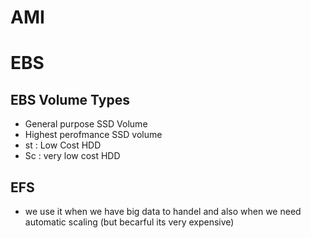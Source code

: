 # AMI




# EBS

## EBS Volume Types
- General purpose SSD Volume
- Highest perofmance SSD volume
- st : Low Cost HDD
-  Sc : very low cost HDD


## EFS
- we use it when we have big data to handel and also when we need automatic scaling (but becarful its very expensive)





